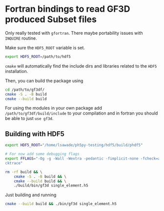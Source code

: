# Fortran bindings to read GF3D produced Subset files

Only really tested with `gfortran`. There maybe portability issues with `INQUIRE`
routine.

Make sure the `HDF5_ROOT` variable is set.
```bash
export HDF5_ROOT=/path/to/hdf5
```

`cmake` will automatically find the include dirs and libraries related to the
`HDF5` installation.

Then, you can build the package using

```bash
cd /path/to/gf3df/
cmake -S . -B build
cmake --build build
```

For using the modules in your own package add `/path/to/gf3df/build/include` to
your compilation and in fortran you should be able to just `use gf3d`.


## Building with HDF5

```bash
export HDF5_ROOT="/home/lsawade/ph5py-testing/hdf5/build/phdf5"

# For now add some debugging flags
export FFLAGS="-Og -g -Wall -Wextra -pedantic -fimplicit-none -fcheck=all -fba
cktrace"

rm -rf build && \
    cmake -S . -B build && \
    cmake --build build && \
    ./build/bin/gf3d single_element.h5
```

Just building and running

```bash
cmake --build build && ./bin/gf3d single_element.h5
```

